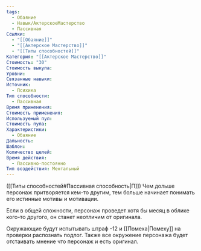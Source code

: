 ```yaml
---
tags:
  - Обаяние
  - Навык/АктерскоеМастерство
  - Пассивная
Ссылки:
  - "[[Обаяние]]"
  - "[[Актерское Мастерство]]"
  - "[[Типы способностей]]"
Категория: "[[Актерское Мастерство]]"
Стоимость: "30"
Стоимость выкупа: 
Уровни: 
Связанные навыки: 
Источник:
  - Психика
Тип способности:
  - Пассивная
Время применения: 
Стоимость применения: 
Используемый пул: 
Стоимость пула: 
Характеристики:
  - Обаяние
Дальность: 
Шаблон: 
Количество целей: 
Время действия:
  - Пассивно-постоянно
Тип воздействия: Ментальный
---
```

([[Типы способностей#Пассивная способность|П]]) Чем дольше персонаж притворяется кем-то другим, тем больше начинает понимать его истинные мотивы и мотивации. 

Если в общей сложности, персонаж проведет хотя бы месяц в облике кого-то другого, он станет неотличим от оригинала. 

Окружающие будут испытывать штраф -12 и [[Помеха|Помеху]] на проверки распознать подлог. Также все окружение персонажа будет отстаивать мнение что персонаж и есть оригинал. 